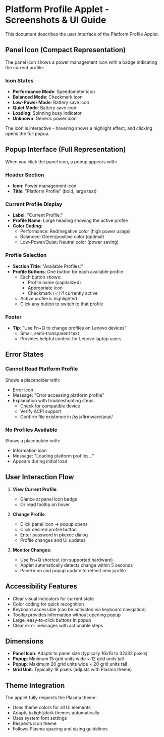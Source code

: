 # Platform Profile Applet - Screenshots & UI Guide

This document describes the user interface of the Platform Profile Applet.

## Panel Icon (Compact Representation)

The panel icon shows a power management icon with a badge indicating the current profile:

### Icon States

- **Performance Mode**: Speedometer icon
- **Balanced Mode**: Checkmark icon
- **Low-Power Mode**: Battery save icon
- **Quiet Mode**: Battery save icon
- **Loading**: Spinning busy indicator
- **Unknown**: Generic power icon

The icon is interactive - hovering shows a highlight effect, and clicking opens the full popup.

## Popup Interface (Full Representation)

When you click the panel icon, a popup appears with:

### Header Section
- **Icon**: Power management icon
- **Title**: "Platform Profile" (bold, large text)

### Current Profile Display
- **Label**: "Current Profile:"
- **Profile Name**: Large heading showing the active profile
- **Color Coding**:
  - Performance: Red/negative color (high power usage)
  - Balanced: Green/positive color (optimal)
  - Low-Power/Quiet: Neutral color (power saving)

### Profile Selection
- **Section Title**: "Available Profiles:"
- **Profile Buttons**: One button for each available profile
  - Each button shows:
    - Profile name (capitalized)
    - Appropriate icon
    - Checkmark (✓) if currently active
  - Active profile is highlighted
  - Click any button to switch to that profile

### Footer
- **Tip**: "Use Fn+Q to change profiles on Lenovo devices"
  - Small, semi-transparent text
  - Provides helpful context for Lenovo laptop users

## Error States

### Cannot Read Platform Profile
Shows a placeholder with:
- Error icon
- Message: "Error accessing platform profile"
- Explanation with troubleshooting steps:
  - Check for compatible device
  - Verify ACPI support
  - Confirm file existence in /sys/firmware/acpi/

### No Profiles Available
Shows a placeholder with:
- Information icon
- Message: "Loading platform profiles..."
- Appears during initial load

## User Interaction Flow

1. **View Current Profile**: 
   - Glance at panel icon badge
   - Or read tooltip on hover

2. **Change Profile**:
   - Click panel icon → popup opens
   - Click desired profile button
   - Enter password in pkexec dialog
   - Profile changes and UI updates

3. **Monitor Changes**:
   - Use Fn+Q shortcut (on supported hardware)
   - Applet automatically detects change within 5 seconds
   - Panel icon and popup update to reflect new profile

## Accessibility Features

- Clear visual indicators for current state
- Color coding for quick recognition
- Keyboard accessible (can be activated via keyboard navigation)
- Tooltip provides information without opening popup
- Large, easy-to-click buttons in popup
- Clear error messages with actionable steps

## Dimensions

- **Panel Icon**: Adapts to panel size (typically 16x16 to 32x32 pixels)
- **Popup**: Minimum 15 grid units wide × 12 grid units tall
- **Popup**: Maximum 20 grid units wide × 20 grid units tall
- **Grid Unit**: Typically 18 pixels (adjusts with Plasma theme)

## Theme Integration

The applet fully respects the Plasma theme:
- Uses theme colors for all UI elements
- Adapts to light/dark themes automatically
- Uses system font settings
- Respects icon theme
- Follows Plasma spacing and sizing guidelines
